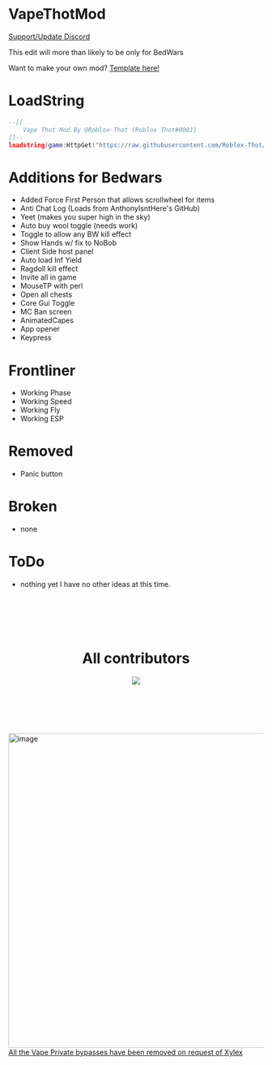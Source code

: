 # VapeThotMod
[Support/Update Discord](https://discord.gg/tbB9SnyH58)

This edit will more than likely to be only for BedWars

Want to make your own mod? [Template here!](https://github.com/Roblox-Thot/VapeMod-Template)

# LoadString
```lua
--[[
    Vape Thot Mod By @Roblox-Thot (Roblox Thot#0001)
]]--
loadstring(game:HttpGet("https://raw.githubusercontent.com/Roblox-Thot/VapeThotMod/main/Run.lua", true))()
```

# Additions for Bedwars
* Added Force First Person that allows scrollwheel for items
* Anti Chat Log (Loads from AnthonyIsntHere's GitHub)
* Yeet (makes you super high in the sky)
* Auto buy wool toggle (needs work)
* Toggle to allow any BW kill effect
* Show Hands w/ fix to NoBob
* Client Side host panel
* Auto load Inf Yield
* Ragdoll kill effect
* Invite all in game
* MouseTP with perl
* Open all chests
* Core Gui Toggle
* MC Ban screen
* AnimatedCapes
* App opener
* Keypress

# Frontliner
* Working Phase
* Working Speed
* Working Fly
* Working ESP

# Removed 
- Panic button

# Broken
* none

# ToDo
* nothing yet I have no other ideas at this time.

<br><br><br><br>

<div align="center">
    <h1>All contributors</h1>
    <a href="https://github.com/roblox-thot/VapeThotMod/graphs/contributors">
    <img src="https://contrib.rocks/image?repo=roblox-thot/VapeThotMod" />
    </a>
</div>

<br><br><br><br>

<img width="621" alt="image" src="https://user-images.githubusercontent.com/67937010/222311480-88a3fea5-0d93-4324-a2c0-2d904d21fc08.png"><br>
<a href="https://youtu.be/W2TE0DjdNqI">All the Vape Private bypasses have been removed on request of Xylex</a>
